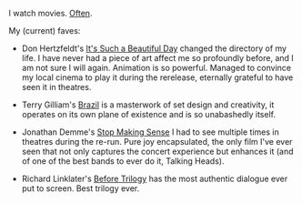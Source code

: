 I watch movies. [Often](https://letterboxd.com/jarydo/).

My (current) faves:

- Don Hertzfeldt's [It's Such a Beautiful Day](https://vimeo.com/ondemand/itssuchabeautifulday) changed the directory of my life. I have never had a piece of art affect me so profoundly before, and I am not sure I will again. Animation is so powerful. Managed to convince my local cinema to play it during the rerelease, eternally grateful to have seen it in theatres.

- Terry Gilliam's [Brazil](https://www.youtube.com/watch?v=A_7ATU9dslE&ab_channel=HDRetroTrailers) is a masterwork of set design and creativity, it operates on its own plane of existence and is so unabashedly itself. 

- Jonathan Demme's [Stop Making Sense](https://www.youtube.com/watch?v=-rjMwSTeVeo&ab_channel=A24) I had to see multiple times in theatres during the re-run. Pure joy encapsulated, the only film I've ever seen that not only captures the concert experience but enhances it (and of one of the best bands to ever do it, Talking Heads).

- Richard Linklater's [Before Trilogy](https://www.youtube.com/watch?v=QM6foz7YDdg&ab_channel=CRITERION) has the most authentic dialogue ever put to screen. Best trilogy ever.